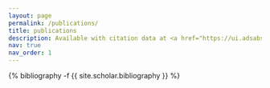```yaml
---
layout: page
permalink: /publications/
title: publications
description: Available with citation data at <a href="https://ui.adsabs.harvard.edu/public-libraries/Vhk-Crd-QRqqagdqyVyUrg">ADS</a>. Also available at <a href="https://orcid.org/0000-0001-9857-7788">ORCiD</a>. Publications with DU affiliation also at <a href="https://durham-repository.worktribe.com/person/318967/kyle-oman/outputs">DRO</a>. All full-text versions below provided free for personal use.
nav: true
nav_order: 1
---
```

<!-- _pages/publications.md -->
<div class="publications">

{% bibliography -f {{ site.scholar.bibliography }} %}

</div>
